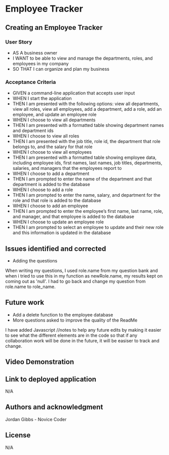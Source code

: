 # Employee Tracker 

## Creating an Employee Tracker

### User Story

- AS A business owner
- I WANT to be able to view and manage the departments, roles, and employees in my company
- SO THAT I can organize and plan my business

### Acceptance Criteria
- GIVEN a command-line application that accepts user input
- WHEN I start the application
- THEN I am presented with the following options: view all departments, view all roles, view all employees, add a department, add a role, add an employee, and update an employee role
- WHEN I choose to view all departments
- THEN I am presented with a formatted table showing department names and department ids
- WHEN I choose to view all roles
- THEN I am presented with the job title, role id, the department that role belongs to, and the salary for that role
- WHEN I choose to view all employees
- THEN I am presented with a formatted table showing employee data, including employee ids, first names, last names, job titles, departments, salaries, and managers that the employees report to
- WHEN I choose to add a department
- THEN I am prompted to enter the name of the department and that department is added to the database
- WHEN I choose to add a role
- THEN I am prompted to enter the name, salary, and department for the role and that role is added to the database
- WHEN I choose to add an employee
- THEN I am prompted to enter the employee’s first name, last name, role, and manager, and that employee is added to the database
- WHEN I choose to update an employee role
- THEN I am prompted to select an employee to update and their new role and this information is updated in the database

## Issues identified and corrected

- Adding the questions

When writing my questions, I used role.name from my question bank and when i tried to use this in my function as newRole.name, my results kept on coming out as 'null'. I had to go back and change my question from role.name to role_name.

## Future work
  
- Add a delete function to the employee database
- More questions asked to improve the quality of the ReadMe

I have added  Javascript //notes to help any future edits by making it easier to see what the different elements are in the code so that if any collaboration work will be done in the future, it will be easiser to track and change.

## Video Demonstration



## Link to deployed application

N/A

## Authors and acknowledgment

Jordan Gibbs - Novice Coder

## License

N/A
